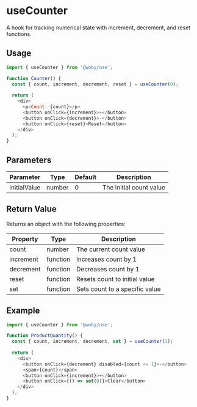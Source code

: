 # useCounter

A hook for tracking numerical state with increment, decrement, and reset functions.

## Usage

```javascript
import { useCounter } from '@woby/use';

function Counter() {
  const { count, increment, decrement, reset } = useCounter(0);
  
  return (
    <div>
      <p>Count: {count}</p>
      <button onClick={increment}>+</button>
      <button onClick={decrement}>-</button>
      <button onClick={reset}>Reset</button>
    </div>
  );
}
```

## Parameters

| Parameter | Type | Default | Description |
|-----------|------|---------|-------------|
| initialValue | number | 0 | The initial count value |

## Return Value

Returns an object with the following properties:

| Property | Type | Description |
|----------|------|-------------|
| count | number | The current count value |
| increment | function | Increases count by 1 |
| decrement | function | Decreases count by 1 |
| reset | function | Resets count to initial value |
| set | function | Sets count to a specific value |

## Example

```javascript
import { useCounter } from '@woby/use';

function ProductQuantity() {
  const { count, increment, decrement, set } = useCounter(1);
  
  return (
    <div>
      <button onClick={decrement} disabled={count <= 1}>-</button>
      <span>{count}</span>
      <button onClick={increment}>+</button>
      <button onClick={() => set(0)}>Clear</button>
    </div>
  );
}
```